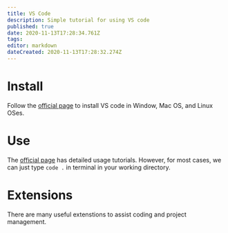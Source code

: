 ```yaml
---
title: VS Code
description: Simple tutorial for using VS code
published: true
date: 2020-11-13T17:28:34.761Z
tags: 
editor: markdown
dateCreated: 2020-11-13T17:28:32.274Z
---
```


# Install
Follow the [official page](https://code.visualstudio.com/docs/setup/setup-overview) to install VS code in Window, Mac OS, and Linux OSes. 
# Use
The [official page](https://code.visualstudio.com/docs) has detailed usage tutorials. However, for most cases, we can just type `code .` in terminal in your working directory. 
# Extensions
There are many useful extenstions to assist coding and project management. 